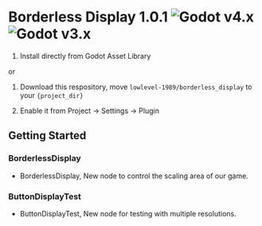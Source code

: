 # Borderless Display 1.0.1 ![Godot v4.x](https://img.shields.io/badge/Godot-v4.x-%23478cbf) ![Godot v3.x](https://img.shields.io/badge/Godot-v3.x-%23478cbf)

1. Install directly from Godot Asset Library

or

1. Download this respository, move `lowlevel-1989/borderless_display` to your `{project_dir}`

2. Enable it from Project -> Settings -> Plugin

## Getting Started

### BorderlessDisplay

- BorderlessDisplay, New node to control the scaling area of our game.

### ButtonDisplayTest

- ButtonDisplayTest, New node for testing with multiple resolutions.

